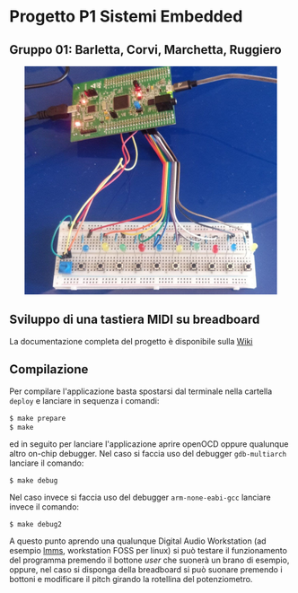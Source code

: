 # Progetto P1 Sistemi Embedded
## Gruppo 01: Barletta, Corvi, Marchetta, Ruggiero

<P align="center">
<img src="https://github.com/giusepperuggiero96/SE_Gruppo01_Tastiera_MIDI/blob/71d71191e0dc0e992c8aea036889fa53c0cd0719/imgs/photo_2021-06-14_12-36-59.jpg" width="450">
</p>

## Sviluppo di una tastiera MIDI su breadboard
La documentazione completa del progetto è disponibile sulla [Wiki](http://www.naplespu.com/es/index.php?title=Sviluppo_di_un%27applicazione_basata_su_middleware_STM32Cube:_USB_DeviceAudio_Class)

## Compilazione
Per compilare l'applicazione basta spostarsi dal terminale nella cartella `deploy` e lanciare in sequenza i comandi:
```
$ make prepare
$ make
```
ed in seguito per lanciare l'applicazione aprire openOCD oppure qualunque altro on-chip debugger. Nel caso si faccia uso del debugger `gdb-multiarch` lanciare il comando:
```
$ make debug
```
Nel caso invece si faccia uso del debugger `arm-none-eabi-gcc` lanciare invece il comando:
```
$ make debug2
```
A questo punto aprendo una qualunque Digital Audio Workstation (ad esempio [lmms](https://lmms.io/lsp/), workstation FOSS per linux) si può testare il funzionamento del programma premendo il bottone *user* che suonerà un brano di esempio, oppure, nel caso si disponga della breadboard si può suonare premendo i bottoni e modificare il pitch girando la rotellina del potenziometro.
